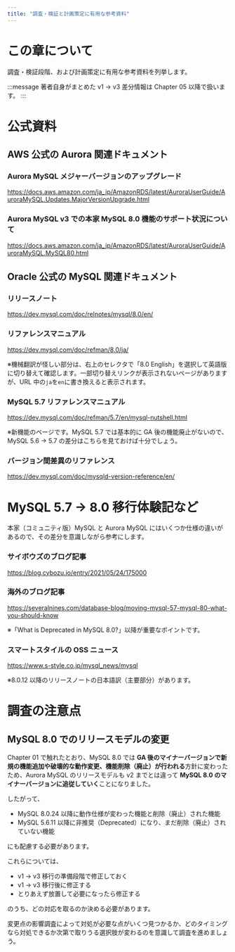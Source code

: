 ```yaml
---
title: "調査・検証と計画策定に有用な参考資料"
---
```

# この章について

調査・検証段階、および計画策定に有用な参考資料を列挙します。

:::message
著者自身がまとめた v1 → v3 差分情報は Chapter 05 以降で扱います。
:::

# 公式資料

## AWS 公式の Aurora 関連ドキュメント

### Aurora MySQL メジャーバージョンのアップグレード

https://docs.aws.amazon.com/ja_jp/AmazonRDS/latest/AuroraUserGuide/AuroraMySQL.Updates.MajorVersionUpgrade.html

### Aurora MySQL v3 での本家 MySQL 8.0 機能のサポート状況について

https://docs.aws.amazon.com/ja_jp/AmazonRDS/latest/AuroraUserGuide/AuroraMySQL.MySQL80.html

## Oracle 公式の MySQL 関連ドキュメント

### リリースノート

https://dev.mysql.com/doc/relnotes/mysql/8.0/en/

### リファレンスマニュアル

https://dev.mysql.com/doc/refman/8.0/ja/

※機械翻訳が怪しい部分は、右上のセレクタで「8.0 English」を選択して英語版に切り替えて確認します。一部切り替えリンクが表示されないページがありますが、URL 中の`ja`を`en`に書き換えると表示されます。

### MySQL 5.7 リファレンスマニュアル

https://dev.mysql.com/doc/refman/5.7/en/mysql-nutshell.html

※新機能のページです。MySQL 5.7 では基本的に GA 後の機能廃止がないので、MySQL 5.6 → 5.7 の差分はこちらを見ておけば十分でしょう。

### バージョン間差異のリファレンス

https://dev.mysql.com/doc/mysqld-version-reference/en/

# MySQL 5.7 → 8.0 移行体験記など

本家（コミュニティ版）MySQL と Aurora MySQL にはいくつか仕様の違いがあるので、その差分を意識しながら参考にします。

### サイボウズのブログ記事

https://blog.cybozu.io/entry/2021/05/24/175000

### 海外のブログ記事

https://severalnines.com/database-blog/moving-mysql-57-mysql-80-what-you-should-know

※「What is Deprecated in MySQL 8.0?」以降が重要なポイントです。

### スマートスタイルの OSS ニュース

https://www.s-style.co.jp/mysql_news/mysql

※8.0.12 以降のリリースノートの日本語訳（主要部分）があります。

# 調査の注意点

## MySQL 8.0 でのリリースモデルの変更

Chapter 01 で触れたとおり、MySQL 8.0 では **GA 後のマイナーバージョンで新規の機能追加や破壊的な動作変更、機能削除（廃止）が行われる**方針に変わったため、Aurora MySQL のリリースモデルも v2 までとは違って **MySQL 8.0 のマイナーバージョンに追従していく**ことになりました。

したがって、

- MySQL 8.0.24 以降に動作仕様が変わった機能と削除（廃止）された機能
- MySQL 5.6.11 以降に非推奨（Deprecated）になり、まだ削除（廃止）されていない機能

にも配慮する必要があります。

これらについては、

- v1 → v3 移行の準備段階で修正しておく
- v1 → v3 移行後に修正する
- とりあえず放置して必要になったら修正する

のうち、どの対応を取るのか決める必要があります。

変更点の影響調査によって対処が必要な点がいくつ見つかるか、どのタイミングなら対処できるか次第で取りうる選択肢が変わるのを意識して調査を進めましょう。